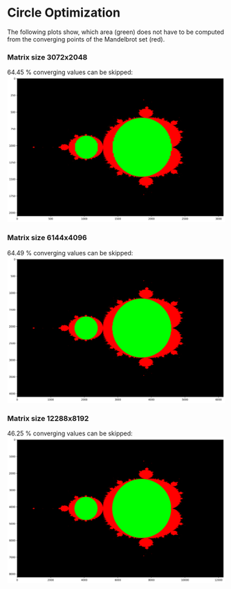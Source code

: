# Circle Optimization
The following plots show, which area (green) does not have to be computed from the converging points of the Mandelbrot set (red).

### Matrix size 3072x2048
64.45 % converging values can be skipped:
![](./plots/batch_circle_1024.png)

### Matrix size 6144x4096
64.49 % converging values can be skipped:
![](./plots/batch_circle_2048.png)

### Matrix size 12288x8192
46.25 % converging values can be skipped:
![](./plots/batch_circle_4096.png)
